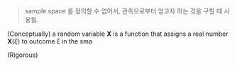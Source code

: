 > sample space 를 정의할 수 없어서, 관측으로부터 얻고자 하는 것을 구할 때 사용됨.

(Conceptually) a random variable $\mathbf{X}$ is a function that assigns a real number $\mathbf{X}(\xi)$  to outcome $\xi$ in the sma


(Rigorous)